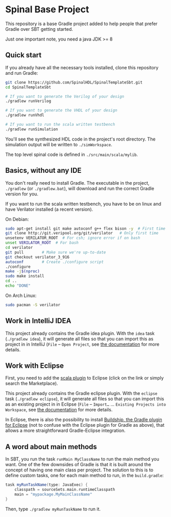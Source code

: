 Spinal Base Project
============
This repository is a base Gradle project added to help people that prefer Gradle over SBT getting started.

Just one important note, you need a java JDK >= 8

## Quick start

If you already have all the necessary tools installed, clone this repository and run Gradle:

```sh
git clone https://github.com/SpinalHDL/SpinalTemplateSbt.git
cd SpinalTemplateSbt

# If you want to generate the Verilog of your design
./gradlew runVerilog

# If you want to generate the VHDL of your design
./gradlew runVhdl

# If you want to run the scala written testbench
./gradlew runSimulation
```

You'll see the synthesized HDL code in the project's root directory. The simulation output will be written to `./simWorkspace`.

The top level spinal code is defined in `./src/main/scala/mylib`.

## Basics, without any IDE

You don't really need to install Gradle. The executable in the project, `./gradlew` (or `./gradlew.bat`), will download and run the correct Gradle version for you.

If you want to run the scala written testbench, you have to be on linux and have Verilator installed (a recent version).

On Debian:

```sh
sudo apt-get install git make autoconf g++ flex bison -y  # First time prerequisites
git clone http://git.veripool.org/git/verilator   # Only first time
unsetenv VERILATOR_ROOT  # For csh; ignore error if on bash
unset VERILATOR_ROOT  # For bash
cd verilator
git pull        # Make sure we're up-to-date
git checkout verilator_3_916
autoconf        # Create ./configure script
./configure
make -j$(nproc)
sudo make install
cd ..
echo "DONE"
```

On Arch Linux:

```sh
sudo pacman -S verilator
```

## Work in IntelliJ IDEA

This project already contains the Gradle idea plugin. With the `idea` task (`./gradlew idea`), it will generate all files so that you can import this as project in in IntelliJ (`File` – `Open Project`, see [the documentation](https://docs.gradle.org/current/userguide/idea_plugin.html) for more details.

## Work with Eclipse

First, you need to add the [scala plugin](https://scala-ide.org/) to Eclipse (click on the link or simply search the Marketplace). 

This project already contains the Gradle eclipse plugin. With the `eclipse` task (`./gradlew eclipse`), it will generate all files so that you can import this as an existing project in in Eclipse (`File` – `Import…` … `Existing Projects into Workspace`, see [the documentation](https://docs.gradle.org/current/userguide/eclipse_plugin.html) for more details.

In Eclipse, there is also the possibility to install [Buildship, the Gradle plugin for Eclipse](https://projects.eclipse.org/projects/tools.buildship) (not to confuse with the Eclipse plugin for Gradle as above), that allows a more straightforward Gradle-Eclipse integration.

## A word about main methods

In SBT, you run the task `runMain MyClassName` to run the main method you want. One of the few downsides of Gradle is that it is built around the concept of having one main class per project. The solution to this is to define custom tasks, one for each main method to run, in the `build.gradle`:

```Groovy
task myRunTaskName(type: JavaExec) {
    classpath = sourceSets.main.runtimeClasspath
    main = "mypackage.MyMainClassName"
}
```

Then, type `./gradlew myRunTaskName` to run it.
